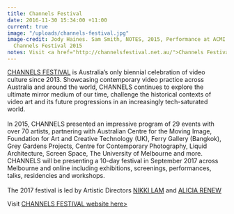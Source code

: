 ```yaml
---
title: Channels Festival
date: 2016-11-30 15:34:00 +11:00
current: true
image: "/uploads/channels-festival.jpg"
image-credit: Jody Haines. Sam Smith, NOTES, 2015, Performance at ACMI Studio for
  Channels Festival 2015
notes: Visit <a href="http://channelsfestival.net.au/">Channels Festival</a> Website
---
```


[CHANNELS FESTIVAL](http://channelsfestival.net.au/) is Australia’s only biennial celebration of video culture since 2013. Showcasing contemporary video practice across Australia and around the world, CHANNELS continues to explore the ultimate mirror medium of our time, challenge the historical contexts of video art and its future progressions in an increasingly tech-saturated world.<br> 
<br>
In 2015, CHANNELS presented an impressive program of 29 events with over 70 artists, partnering with Australian Centre for the Moving Image, Foundation for Art and Creative Technology (UK), Ferry Gallery (Bangkok), Grey Gardens Projects, Centre for Contemporary Photography, Liquid Architecture, Screen Space, The University of Melbourne and more. 
CHANNELS will be presenting a 10-day festival in September 2017 across Melbourne and online including exhibitions, screenings, performances, talks, residencies and workshops.<br>
<br>
The 2017 festival is led by Artistic Directors [NIKKI LAM](http://nikkilam.info/) and [ALICIA RENEW](http://heresheis.org.au/design-and-architecture/2013/08/alicia-renew/)

Visit [CHANNELS FESTIVAL website here>](http://channelsfestival.net.au/)
